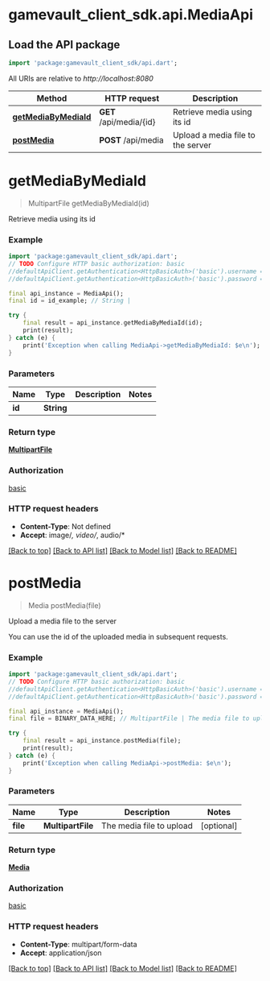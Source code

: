 # gamevault_client_sdk.api.MediaApi

## Load the API package
```dart
import 'package:gamevault_client_sdk/api.dart';
```

All URIs are relative to *http://localhost:8080*

Method | HTTP request | Description
------------- | ------------- | -------------
[**getMediaByMediaId**](MediaApi.md#getmediabymediaid) | **GET** /api/media/{id} | Retrieve media using its id
[**postMedia**](MediaApi.md#postmedia) | **POST** /api/media | Upload a media file to the server


# **getMediaByMediaId**
> MultipartFile getMediaByMediaId(id)

Retrieve media using its id

### Example
```dart
import 'package:gamevault_client_sdk/api.dart';
// TODO Configure HTTP basic authorization: basic
//defaultApiClient.getAuthentication<HttpBasicAuth>('basic').username = 'YOUR_USERNAME'
//defaultApiClient.getAuthentication<HttpBasicAuth>('basic').password = 'YOUR_PASSWORD';

final api_instance = MediaApi();
final id = id_example; // String | 

try {
    final result = api_instance.getMediaByMediaId(id);
    print(result);
} catch (e) {
    print('Exception when calling MediaApi->getMediaByMediaId: $e\n');
}
```

### Parameters

Name | Type | Description  | Notes
------------- | ------------- | ------------- | -------------
 **id** | **String**|  | 

### Return type

[**MultipartFile**](MultipartFile.md)

### Authorization

[basic](../README.md#basic)

### HTTP request headers

 - **Content-Type**: Not defined
 - **Accept**: image/*, video/*, audio/*

[[Back to top]](#) [[Back to API list]](../README.md#documentation-for-api-endpoints) [[Back to Model list]](../README.md#documentation-for-models) [[Back to README]](../README.md)

# **postMedia**
> Media postMedia(file)

Upload a media file to the server

You can use the id of the uploaded media in subsequent requests.

### Example
```dart
import 'package:gamevault_client_sdk/api.dart';
// TODO Configure HTTP basic authorization: basic
//defaultApiClient.getAuthentication<HttpBasicAuth>('basic').username = 'YOUR_USERNAME'
//defaultApiClient.getAuthentication<HttpBasicAuth>('basic').password = 'YOUR_PASSWORD';

final api_instance = MediaApi();
final file = BINARY_DATA_HERE; // MultipartFile | The media file to upload

try {
    final result = api_instance.postMedia(file);
    print(result);
} catch (e) {
    print('Exception when calling MediaApi->postMedia: $e\n');
}
```

### Parameters

Name | Type | Description  | Notes
------------- | ------------- | ------------- | -------------
 **file** | **MultipartFile**| The media file to upload | [optional] 

### Return type

[**Media**](Media.md)

### Authorization

[basic](../README.md#basic)

### HTTP request headers

 - **Content-Type**: multipart/form-data
 - **Accept**: application/json

[[Back to top]](#) [[Back to API list]](../README.md#documentation-for-api-endpoints) [[Back to Model list]](../README.md#documentation-for-models) [[Back to README]](../README.md)

